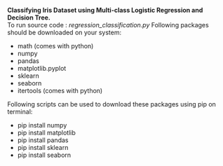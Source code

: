 **Classifying Iris Dataset using Multi-class Logistic Regression and Decision Tree.**
<br>To run source code : *regression_classification.py* Following packages should be downloaded on your system:
- math (comes with python)
- numpy
- pandas
- matplotlib.pyplot
- sklearn
- seaborn
- itertools (comes with python)

Following scripts can be used to download these packages using pip on terminal:
- pip install numpy
- pip install matplotlib
- pip install pandas
- pip install sklearn
- pip install seaborn
